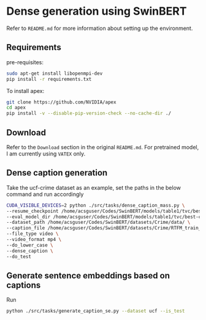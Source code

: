 # Dense generation using SwinBERT
Refer to `README.md` for more information about setting up the environment.

## Requirements 
pre-requisites:
```bash
sudo apt-get install libopenmpi-dev
pip install -r requirements.txt
```
To install apex:
```bash
git clone https://github.com/NVIDIA/apex
cd apex
pip install -v --disable-pip-version-check --no-cache-dir ./
```

## Download
Refer to the `Download` section in the original `README.md`. For pretrained model, I am currently using `VATEX` only.

## Dense caption generation
Take the ucf-crime dataset as an example, set the paths in the below command and run accordingly
```bash
CUDA_VISIBLE_DEVICES=2 python ./src/tasks/dense_caption_mass.py \
--resume_checkpoint /home/acsguser/Codes/SwinBERT/models/table1/tvc/best-checkpoint/model.bin \
--eval_model_dir /home/acsguser/Codes/SwinBERT/models/table1/tvc/best-checkpoint/ \
--dataset_path /home/acsguser/Codes/SwinBERT/datasets/Crime/data/ \
--caption_file /home/acsguser/Codes/SwinBERT/datasets/Crime/RTFM_train_caption/all_captions.txt \
--file_type video \
--video_format mp4 \
--do_lower_case \
--dense_caption \
--do_test
```

## Generate sentence embeddings based on captions
Run
```bash
python ./src/tasks/generate_caption_se.py --dataset ucf --is_test
```
